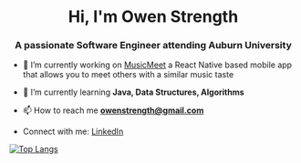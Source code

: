 <h1 align="center">Hi, I'm Owen Strength</h1>
<h3 align="center">A passionate Software Engineer attending Auburn University</h3>


- 🔭 I’m currently working on [MusicMeet](https://github.com/owenstrength/MusicMeet) a React Native based mobile app that allows you to meet others with a similar music taste

- 🌱 I’m currently learning **Java, Data Structures, Algorithms**

- 📫 How to reach me **owenstrength@gmail.com**

- Connect with me: [LinkedIn](https://linkedin.com/in/owenstrength)

[![Top Langs](https://github-readme-stats.vercel.app/api/top-langs/?username=owenstrength&layout=compact)](https://github.com/owenstrength/github-readme-stats)
